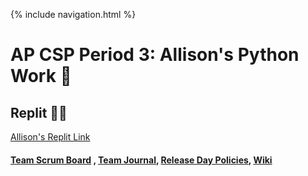 {% include navigation.html %}

# AP CSP Period 3: Allison's Python Work 🐍

## Replit 👩‍💻
[Allison's Replit Link](https://replit.com/join/lsxzgzrxwy-allisonthuang)

#### [Team Scrum Board](https://github.com/christinlee367/n225_fire_eradicators/projects/1) , [Team Journal](https://docs.google.com/presentation/d/1DApdo31H95xfT2xFg8UQQlewpzwJxkxVgRRZPVxQS9U/edit?usp=sharing), [Release Day Policies](https://github.com/anika1sharma1/n225_FireEradicatorsTheSequel/wiki#deployment-hardware-and-frequency), [Wiki](https://github.com/anika1sharma1/n225_FireEradicatorsTheSequel/wiki)

